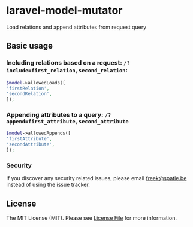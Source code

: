 # laravel-model-mutator
Load relations and append attributes from request query
## Basic usage

### Including relations based on a request: `/?include=first_relation,second_relation`:

```php
$model->allowedLoads([
'firstRelation',
'secondRelation',
]);
```

### Appending attributes to a query: `/?append=first_attribute,second_attribute`

```php
$model->allowedAppends([
'firstAttribute',
'secondAttribute',
]);
```

### Security

If you discover any security related issues, please email freek@spatie.be instead of using the issue tracker.

## License

The MIT License (MIT). Please see [License File](LICENSE.md) for more information.
